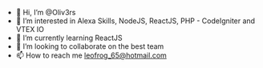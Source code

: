 - 👋 Hi, I’m @Oliv3rs
- 👀 I’m interested in Alexa Skills, NodeJS, ReactJS, PHP - CodeIgniter and VTEX IO
- 🌱 I’m currently learning ReactJS
- 💞️ I’m looking to collaborate on the best team
- 📫 How to reach me leofrog_65@hotmail.com

